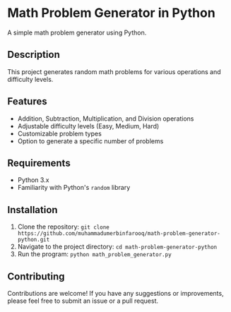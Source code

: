 # Math Problem Generator in Python
A simple math problem generator using Python.

## Description
This project generates random math problems for various operations and difficulty levels.

## Features
- Addition, Subtraction, Multiplication, and Division operations
- Adjustable difficulty levels (Easy, Medium, Hard)
- Customizable problem types
- Option to generate a specific number of problems

## Requirements
- Python 3.x
- Familiarity with Python's `random` library

## Installation
1. Clone the repository: `git clone https://github.com/muhammadumerbinfarooq/math-problem-generator-python.git`
2. Navigate to the project directory: `cd math-problem-generator-python`
3. Run the program: `python math_problem_generator.py`

## Contributing
Contributions are welcome! If you have any suggestions or improvements, please feel free to submit an issue or a pull request.
```

